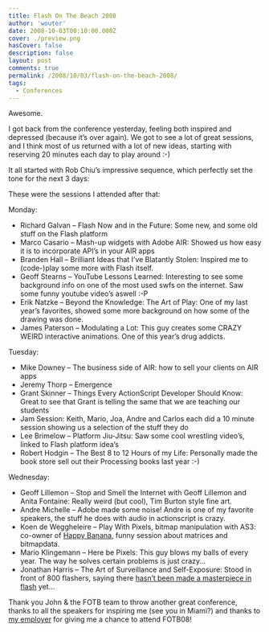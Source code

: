 ```yaml
---
title: Flash On The Beach 2008
author: 'wouter'
date: 2008-10-03T00:10:00.000Z
cover: ./preview.png
hasCover: false
description: false
layout: post
comments: true
permalink: /2008/10/03/flash-on-the-beach-2008/
tags:
  - Conferences
---
```

Awesome.

I got back from the conference yesterday, feeling both inspired and depressed (because it’s over again). We got to see a lot of great sessions, and I think most of us returned with a lot of new ideas, starting with reserving 20 minutes each day to play around :-)

It all started with Rob Chiu’s impressive sequence, which perfectly set the tone for the next 3 days:

<!--<![endif]--></object> 

These were the sessions I attended after that:

Monday:

*   Richard Galvan – Flash Now and in the Future: Some new, and some old stuff on the Flash platform
*   Marco Casario – Mash-up widgets with Adobe AIR: Showed us how easy it is to incorporate API’s in your AIR apps
*   Branden Hall – Brilliant Ideas that I’ve Blatantly Stolen: Inspired me to (code-)play some more with Flash itself.
*   Geoff Stearns – YouTube Lessons Learned: Interesting to see some background info on one of the most used swfs on the internet. Saw some funny youtube video’s aswell :-P
*   Erik Natzke – Beyond the Knowledge: The Art of Play: One of my last year’s favorites, showed some more background on how some of the drawing was done.
*   James Paterson – Modulating a Lot: This guy creates some CRAZY WEIRD interactive animations. One of this year’s drug addicts.

Tuesday:

*   Mike Downey – The business side of AIR: how to sell your clients on AIR apps
*   Jeremy Thorp – Emergence
*   Grant Skinner – Things Every ActionScript Developer Should Know: Great to see that Grant is telling the same that we are teaching our students
*   Jam Session: Keith, Mario, Joa, Andre and Carlos each did a 10 minute session showing us a selection of the stuff they do
*   Lee Brimelow – Platform Jiu-Jitsu: Saw some cool wrestling video’s, linked to Flash platform idea’s
*   Robert Hodgin – The Best 8 to 12 Hours of my Life: Personally made the book store sell out their Processing books last year :-)

Wednesday:

*   Geoff Lillemon – Stop and Smell the Internet with Geoff Lillemon and Anita Fontaine: Really weird (but cool), Tim Burton style fine art.
*   Andre Michelle – Adobe made some noise! Andre is one of my favorite speakers, the stuff he does with audio in actionscript is crazy.
*   Koen de Weggheleire – Play With Pixels, bitmap manipulation with AS3: co-owner of [Happy Banana][1], funny session about matrices and bitmapdata.
*   Mario Klingemann – Here be Pixels: This guy blows my balls of every year. The way he solves certain problems is just crazy…
*   Jonathan Harris – The Art of Surveillance and Self-Exposure: Stood in front of 800 flashers, saying there [hasn’t been made a masterpiece in flash][2] yet…

Thank you John & the FOTB team to throw another great conference, thanks to all the speakers for inspiring me (see you in Miami?) and thanks to [my employer][3] for giving me a chance to attend FOTB08!

 [1]: http://www.happy-banana.be
 [2]: http://www.peterelst.com/blog/2008/10/04/jonathan-harris-at-flash-on-the-beach/
 [3]: http://www.howest.be